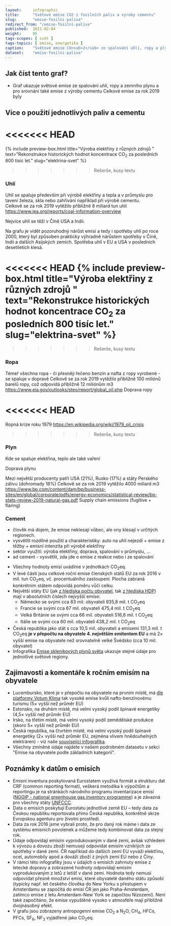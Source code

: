 ```yaml
---
layout:     infographic
title:      "Světové emise CO2 z fosilních paliv a výroby cementu"
slug:       "emise-fosilni-paliva"
redirect_from: "/emise-fosilni-paliva"
published:  2021-02-04
weight:     95
tags-scopes: [ svět ]
tags-topics: [ emise, energetika ]
caption:    "Světové emise CO<sub>2</sub> ze spalování uhlí, ropy a plynu za posledních 60 let narostly čtyřnásobně. K dosažení uhlíkové neutrality bude potřeba aby klesly praticky na nulu. "
dataset:    "emise-fosilni-paliva"
---
```


## Jak číst tento graf?

* Graf ukazuje světové emise ze spalování uhlí, ropy a zemního plynu a pro srovnání také emise z výroby cementu
Celkové emise za rok 2019 byly 

## Více o použití jednotlivých paliv a cementu

<<<<<<< HEAD
=======
{% include preview-box.html
    title="Výroba elektřiny z různých zdrojů "
    text="Rekonstrukce historických hodnot koncentrace CO<sub>2</sub> za posledních 800 tisíc let."
    slug="elektrina-svet"
%} 

>>>>>>> Rešerše, kusy textu
### Uhlí

Uhlí se spaluje především při výrobě elektřiny a tepla a v průmyslu pro tavení železa, skla nebo zahřívání například při výrobě cementu.   
Celkově se za rok 2019 vytěžilo přibližně 8 miliard tun uhlí https://www.iea.org/reports/coal-information-overview

Nejvíce uhlí se těží v Číně USA a Indii. 

Na grafu je vidět pozoruhodný nárůst emisí a tedy i spotřeby uhlí po roce 2000, který byl způsoben prakticky výhradně nárůstem spotřeby v Číně, Indii a dalších Asijských zemích. Spotřeba uhlí v EU a USA v posledních desetiletích klesá. 

<<<<<<< HEAD
{% include preview-box.html
    title="Výroba elektřiny z různých zdrojů "
    text="Rekonstrukce historických hodnot koncentrace CO<sub>2</sub> za posledních 800 tisíc let."
    slug="elektrina-svet"
%}
=======

>>>>>>> Rešerše, kusy textu

### Ropa

Témeř všechna ropa - či přesněji řečeno benzín a nafta z ropy vyrobené - se spaluje v dopravě 
Celkově se za rok 2019 vytěžilo přibližně 100 miliónů barelů ropy, což odpovídá přibližně 12 miliónům m3 
https://www.eia.gov/outlooks/steo/report/global_oil.php
Doprava ropy

<<<<<<< HEAD
=======
Ropná krize roku 1979 https://en.wikipedia.org/wiki/1979_oil_crisis

>>>>>>> Rešerše, kusy textu

### Plyn

Kde se spaluje elektřina, teplo ale také vaření

Doprava plynu

Mezi největší producenty patří USA (21%), Rusko (17%) a státy Perského zálivu (dohromady 18%)
Celkově se za rok 2019 vytěžilo 4000 miliard m3 
https://www.bp.com/content/dam/bp/business-sites/en/global/corporate/pdfs/energy-economics/statistical-review/bp-stats-review-2019-natural-gas.pdf
Supply chain emissions (fugitive + flaring)


### Cement



- člověk má dojem, že emise neklesají vůbec, ale ony klesají v určitých regionech.
- vysvětlit rozdílné použití a charakteristiky: auto na uhlí nejezdí + emise z těžby + emisní intenzita při výrobě elektřiny
- sektor využití: výroba elektřiny, doprava, spalování v průmyslu, ...
- ad cement - vysvětlit, zda jde o emise z reakce nebo i ze spalování

* Všechny hodnoty emisí uvádíme v jednotkách <glossary id="co2eq">CO<sub>2</sub>eq</glossary>.
* V levé části jsou celkové roční emise členských států EU za rok 2016 v mil. tun CO<sub>2</sub>eq, vč. procentuálního zastoupení. Plocha zabraná konkrétním státem odpovídá poměru vůči celku.
* Největší státy EU (jak [z hlediska počtu obyvatel](https://en.wikipedia.org/wiki/List_of_European_Union_member_states_by_population), tak [z hlediska HDP](https://en.wikipedia.org/wiki/List_of_sovereign_states_in_Europe_by_GDP_(nominal))) mají v absolutních číslech nejvyšší emise:
  * Německo se svými cca 83 mil. obyvateli 935,8 mil. t CO<sub>2</sub>eq
  * Francie se svými cca 67 mil. obyvateli 475,4 mil. t CO<sub>2</sub>eq
  * Velká Británie se svými cca 66 mil. obyvateli 516,8 mil. t CO<sub>2</sub>eq
  * Itálie se svými cca 60 mil. obyvateli 438,2 mil. t CO<sub>2</sub>eq
* Česká republika jako stát s cca 10,5 mil. obyvateli a emisemi 131,3 mil. t CO<sub>2</sub>eq __je v přepočtu na obyvatele 4. největším emitentem EU__ a má 2× vyšší emise na obyvatele než srovnatelně velké Švédsko (cca 10 mil. obyvatel)
* Infografika [Emise skleníkových plynů světa](/infografiky/emise-svet) ukazuje stejné údaje pro jednotlivé světové regiony.

## Zajímavosti a komentáře k ročním emisím na obyvatele

* Lucembursko, které je v přepočtu na obyvatele na prvním místě, má [dle platformy Votum Klima](https://today.rtl.lu/news/luxembourg/a/1184731.html) tak vysoké emise kvůli nafto-benzínovému turismu (5× vyšší než průměr EU)
* Estonsko, na druhém místě, má velmi vysoký podíl špinavé energetiky (4,5× vyšší než průměr EU)
* Irsko, na třetím místě, má velmi vysoký podíl zemědělské produkce (skoro 5× vyšší než průměr EU)
* Česká republika, na čtvrtém místě, má velmi vysoký podíl špinavé energetiky (2× vyšší než průměr EU, zejména vlivem hnědouhelných elektráren) - viz naše  [související infografika](/infografiky/emise-cr-detail).
* Všechny zmíněné údaje najdete v našem podrobném datasetu v sekci "Emise na obyvatele podle základních kategorií".

## Poznámky k datům o emisích
* Emisní inventura poskytovaná Eurostatem využívá formát a strukturu dat CRF (common reporting format), veškerá metodika k výpočtům a reportingu je na stránkách národního programu inventarizace emisí ([NGGIP - national greenhouse gas inventory programme](https://www.ipcc-nggip.iges.or.jp/)) a je závazná pro všechny státy [UNFCCC](https://cs.wikipedia.org/wiki/R%C3%A1mcov%C3%A1_%C3%BAmluva_OSN_o_zm%C4%9Bn%C4%9B_klimatu).
* Data o emisích poskytují Eurostatu jednotlivé země EU – tedy data za Českou republiku reportovala přímo Česká republika, konkrétně skrze Evropskou agenturu pro životní prostředí.
* Data za rok 2016 jsme vybrali proto, že pro daný rok máme i data ze systému emisních povolenek a můžeme tedy kombinovat data za stejný rok.
* Údaje odpovídají emisím vyprodukovaným v dané zemi, avšak vzhledem k vývozu a dovozu zboží nemusejí odpovídat emisím vzniklých ze spotřeby v dané zemi. ČR například do dalších zemí EU vyváží elektřinu, ocel, automobily apod a dováží zboží z jiných zemí EU nebo z Číny.
* V rámci této infografiky jsou v údajích o emisích zahrnuty emise z letecké dopravy a zobrazené hodnoty odpovídají emisím vyprodukovaným z letů z letišť v dané zemi. Hodnota tedy nemusí odpovídat přesně množství emisí, které obyvatelé daného státu způsobí (typicky např. let českého člověka do New Yorku s přestupem v Amsterdamu se započítá do emisí ČR jen jako Praha-Amsterdam, zatímco emise z letu Amsterdam-New York se započtou Nizozemí). Není také započítáno, že emise vypuštěné vysoko v atmosféře mají přibližně dvojnásobný efekt.
* V grafu jsou zobrazeny <glossary id="antropogennisklenikoveplyny">antropogenní emise</glossary> CO<sub>2</sub> a N<sub>2</sub>O, CH<sub>4</sub>, HFCs, PFCs, SF<sub>6</sub>, NF<sub>3</sub> vyjádřené jako <glossary id="co2eq">CO<sub>2</sub>eq</glossary>.
